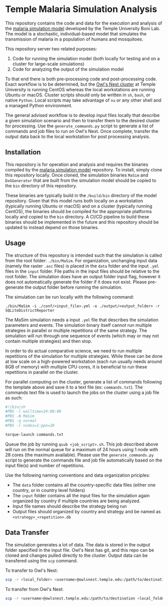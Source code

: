 # Temple Malaria Simulation Analysis

This repository contains the code and data for the execution and analysis of the [malaria simulation model](https://github.com/jbrodovsky/Temple-Malaria-Simulation) developed by the Temple University Boni Lab. The model is a stochastic, individual-based model that simulates the transmission of malaria in a population of humans and mosquitoes.

This repository server two related purposes:

1. Code for running the simulation model (both locally for testing and on a cluster for large-scale simulations)
2. Code for analyzing the output of the simulation model

To that end there is both pre-processing code and post-processing code. Exact workflow is to be determined, but the [Owl's Nest cluster](https://www.hpc.temple.edu/) at Temple University is running CentOS whereas the local workstations are running Ubuntu or macOS. Cluster scripts should only be written in `sh`, `bash`, or native `Python`. Local scripts may take advantage of `nu` or any other shell and a managed Python environment. 

The general advised workflow is to develop input files locally that describe a given simulation scenario and then to transfer them to the desired cluster for processing. Use the `generate_commands.py` script to generate a list of commands and job files to run on Owl's Nest. Once complete, transfer the output data back to the local workstation for post processing analysis.

## Installation

This repository is for operation and analysis and requires the binaries compiled by the [malaria simulation model](https://github.com/jbrodovsky/Temple-Malaria-Simulation) repository. To install, simply clone this repository locally. Once cloned, the simulation binaries `MaSim` and `DxGGenerator` that are built from the simulation model should be copied to the `bin` directory of this repository.

These binaries are typically build in the `/build/bin` directory of the model repository. Given that this model runs both locally on a workstation (typically running Ubuntu or macOS) and on a cluster (typically running CentOS), the binaries should be compiled for the appropriate platforms locally and copied to the `bin` directory. A CI/CD pipeline to build these binaries should be implemented in the future and this repository should be updated to instead depend on those binaries.

## Usage

The structure of this repository is intended such that the simulation is called from the root folder: `./bin/MaSim`. For organization, unchanging input data (namely the raster `.asc` files) is placed in the `data` folder and the input `.yml` files in the `input` folder. File paths in the input files should be relative to the root folder. The simulation does have an output folder input flag, however it does not automatically generate the folder if it does not exist. Please pre-generate the output folder before running the simulation.

The simulation can be run locally with the following command:

```shell
./bin/MaSim -i ./conf/<input_file>.yml -o ./output/<output_folder> -r SQLiteDistrictReporter
```

The MaSim simulation needs a input `.yml` file that describes the simulation parameters and events. The simulation binary itself cannot run multiple strategies in parallel or multiple repetitions of the same strategy. The simulation will run through one sequence of events (which may or may not contain multiple strategies) and then stop.

In order to do actual comparative science, we need to run multiple repetitions of the simulation for multiple strategies. While these can be done at low scale on a high-powered workstation (each run usually needs around 8GB of memory) with multiple CPU cores, it is beneficial to run these repetitions in parallel on the cluster.

For parallel computing on the cluster, generate a list of commands following the template above and save it to a text file (ex: `commands.txt`). The commands text file is used to launch the jobs on the cluster using a job file as such:

```sh
#!/bin/sh
#PBS -l walltime=24:00:00
#PBS -N MaSim
#PBS -q normal
#PBS -l nodes=1:ppn=28

torque-launch commands.txt
```

Queue the job by running `qsub <job_script>.sh`. This job described above will run on the normal queue for a maximum of 24 hours using 1 node with 28 cores (the maximum available). Please use the `generate_commands.py` script to generate the commands file and job file automatically based on the input file(s) and number of repetitions.

Use the following naming conventions and data organization priciples:

- The `data` folder contains all the country-specific data files (either one country, or in country level folders)
- The `input` folder contains all the input files for the simulation again organized by country if multiple countries are being analyzed.
- Input file names should describe the strategy being run
- Output files should organized by country and strategy and be named as `<strategy>_<repetition>.db`

## Data Transfer

The simulation generates a lot of data. The data is stored in the output folder specified in the input file. Owl's Nest has git, and this repo can be cloned and changes pulled directly to the cluster. Output data can be transfered using the `scp` command.

To transfer to Owl's Nest:

```sh
scp -r <local_folder> <username>@owlsnest.temple.edu:/path/to/destination
```

To transfer from Owl's Nest:

```sh
scp -r <username>@owlsnest.temple.edu:/path/to/destination <local_folder>
```
